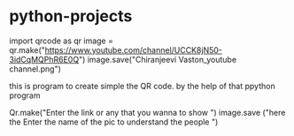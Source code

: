 # python-projects
import qrcode as qr
image = qr.make("https://www.youtube.com/channel/UCCK8jN50-3idCqMQPhR6E0Q")
image.save("Chiranjeevi Vaston_youtube channel.png")


this is program to create simple the QR code. by the help of that ppython program

Qr.make("Enter the link or any that you wanna to show ")
image.save ("here the Enter the name of the pic to understand the people ") 
